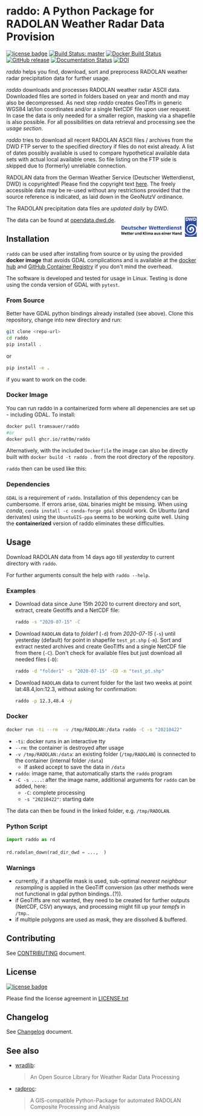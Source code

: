 # **raddo**: A Python Package for RADOLAN Weather Radar Data Provision

[![license badge](https://img.shields.io/badge/license-GNU_GPLv3-blue)](LICENSE.txt)
[![Build Status: master](https://travis-ci.com/RaT0M/raddo.svg?branch=main)](https://app.travis-ci.com/github/RaT0M/raddo)
[![Docker Build Status](https://img.shields.io/docker/cloud/build/tramsauer/raddo?logo=docker)](https://hub.docker.com/r/tramsauer/raddo/)
[![GitHub release](https://img.shields.io/github/release/RaT0M/raddo.svg?logo=github)](https://github.com/RaT0M/raddo/releases/latest)
[![Documentation Status](https://readthedocs.org/projects/raddo/badge/?version=stable)](https://raddo.readthedocs.io/en/stable/?badge=stable)
[![DOI](https://zenodo.org/badge/DOI/10.5281/zenodo.5642650.svg)](https://doi.org/10.5281/zenodo.5642650)

*raddo* helps you find, download, sort and preprocess RADOLAN weather radar precipitation data for further usage.

*raddo* downloads and processes RADOLAN weather radar ASCII data.
Downloaded files are sorted in folders based on year and month and may also be decompressed.
As next step *raddo* creates GeoTiffs in generic WGS84 lat/lon coordinates and/or a single NetCDF file upon user request.
In case the data is only needed for a smaller region, masking via a shapefile is also possible.
For all possibilities on data retrieval and processing see the *usage section*.

*raddo* tries to download all recent RADOLAN ASCII files / archives from the DWD FTP server to the specified directory if files do not exist already. A list of dates possibly available is used to compare hypothetical available data sets with actual local available ones. So file listing on the FTP side is skipped due to (formerly) unreliable connection.

RADOLAN data from the German Weather Service (Deutscher Wetterdienst, DWD) is copyrighted! Please find the copyright text [here](https://opendata.dwd.de/climate_environment/CDC/Terms_of_use.pdf).
The freely accessible data may be re-used without any restrictions provided that the source reference is indicated, as laid down in the GeoNutzV ordinance.

The RADOLAN precipitation data files are *updated daily* by DWD.

<img align="right" src="dwd_logo.png" width="200">

The data can be found at [opendata.dwd.de](https://opendata.dwd.de/climate_environment/CDC/grids_germany/hourly/radolan/recent/asc/ "https://opendata.dwd.de/climate_environment/CDC/grids_germany/hourly/radolan/recent/asc/").


## Installation <a name="Installation"></a>

`raddo` can be used after installing from source or by using the provided **docker image** that avoids GDAL complications and is available at the [docker hub](https://hub.docker.com/r/tramsauer/raddo/) and [GitHub Container Registry](https://github.com/RaT0M/raddo/pkgs/container/raddo) if you don't mind the overhead.

The software is developed and tested for usage in Linux.
Testing is done using the conda version of GDAL with `pytest`.


<!-- ### `conda` Install -->

<!-- not yet: -->
<!-- ```sh -->
<!-- conda install -c conda-forge raddo -->
<!-- ``` -->

### From Source <a name="DirectInstall"></a>

Better have GDAL python bindings already installed (see above).
Clone this repository, change into new directory and run:

``` sh
git clone <repo-url>
cd raddo
pip install .
```

or
``` sh
pip install -e .
```
if you want to work on the code.

### Docker Image <a name="DockerImage"></a>

You can run raddo in a containerized form where all depenencies are set up - including GDAL.
To install:

```sh
docker pull tramsauer/raddo
#or
docker pull ghcr.io/rat0m/raddo
```` 
Alternatively, with the included `Dockerfile` the image can also be directly built with `docker build -t raddo .` from the root directory of the repository.

`raddo` then can be used like this:

### Dependencies <a name="Dependencies"></a>

`GDAL` is a requirement of `raddo`.
Installation of this dependency can be cumbersome.
If errors arise, `GDAL` binaries might be missing.
When using *conda*, `conda install -c conda-forge gdal` should work.
On Ubuntu (and derivates) using the `UbuntuGIS-ppa` seems to be working quite well.
Using the **containerized** version of raddo eliminates these difficulties.

## Usage <a name="Usage"></a>

Download RADOLAN data from 14 days ago till *yesterday* to current directory with `raddo`.

For further arguments consult the help with `raddo --help`.

### Examples <a name="CLIExample"></a>

- Download data since June 15th 2020 to current directory and sort, extract, create Geotiffs and a NetCDF file:
  ``` sh
  raddo -s "2020-07-15" -C
  ```

- Download `RADOLAN` data to *folder1* (`-d`) from *2020-07-15* (`-s`) until yesterday (default) for point in shapefile `test_pt.shp` (`-m`). Sort and extract nested archives and create GeoTiffs and a single NetCDF file from there (`-C`). Don't check for available files but just download all needed files (`-D`):
  ``` sh
  raddo -d "folder1" -s "2020-07-15" -CD -m "test_pt.shp"
  ```

- Download `RADOLAN` data to current folder for the last two weeks at point lat:48.4,lon:12.3, without asking for confirmation:

  ``` sh
  raddo -p 12.3,48.4 -y
  ```


### Docker <a name="Docker"></a>

``` sh 
docker run -ti --rm  -v /tmp/RADOLAN:/data raddo -C -s "20210422"
```

- `-ti`: docker runs in an interactive tty
- `--rm`: the container is destroyed after usage
- `-v /tmp/RADOLAN:/data`: an existing folder (`/tmp/RADOLAN`) is connected to the container (internal folder `/data`)
  - If asked accept to save the data in `/data`
- `raddo`: image name, that automatically starts the `raddo` program
- `-C -s ....`: after the image name, additional arguments for `raddo` can be added, here:
  - `-C`: complete processing
  - `-s "20210422"`: starting date

The data can then be found in the linked folder, e.g. `/tmp/RADOLAN`.


### Python Script <a name="PythonScript"></a>


``` python
import raddo as rd

rd.radolan_down(rad_dir_dwd = ...,  )
```


### Warnings <a name="Warnings"></a>

- currently, if a shapefile mask is used, sub-optimal *nearest neighbour resampling* is applied in the GeoTiff conversion (as other methods were not functional in gdal python bindings..(?)).
- if GeoTiffs are not wanted, they need to be created for further outputs (NetCDF, CSV) anyways, and processing might fill up your *tempfs* in `/tmp`..
- if multiple polygons are used as mask, they are dissolved & buffered.

## Contributing <a name="Contributing"></a>

See [CONTRIBUTING](CONTRIBUTING.md) document.

## License <a name="License"></a>
[![license badge](https://img.shields.io/badge/license-GNU_GPLv3-blue)](LICENSE.txt)

Please find the license agreement in [LICENSE.txt](LICENSE.txt)

## Changelog <a name="Changelog"></a>

See [Changelog](CHANGELOG.rst) document.

## See also <a name="Seealso"></a>

- [wradlib](https://github.com/wradlib/wradlib):
  > An Open Source Library for Weather Radar Data Processing

- [radproc](https://github.com/jkreklow/radproc):
  > A GIS-compatible Python-Package for automated RADOLAN Composite Processing and Analysis
